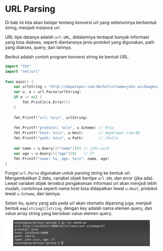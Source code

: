 # URL Parsing

Di bab ini kita akan belajar tentang konversi url yang sebelumnya berbentuk string, menjadi instance url.

URL tipe datanya adalah `url.URL`, didalamnya terdapat banyak informasi yang bisa diakses, seperti diantaranya jenis protokol yang digunakan, path yang diakses, query, dan lainnya.

Berikut adalah contoh program konversi string ke bentuk URL.

```go
import "fmt"
import "net/url"

func main() {
    var urlString = "http://depeloper.com:80/hello?name=john wick&age=27"
    var u, e = url.Parse(urlString)
    if e != nil {
        fmt.Println(e.Error())
    }

    fmt.Printf("url: %s\n", urlString)

    fmt.Printf("protocol: %s\n", u.Scheme) // http
    fmt.Printf("host: %s\n", u.Host)       // depeloper.com:80
    fmt.Printf("path: %s\n", u.Path)       // /hello

    var name = u.Query()["name"][0] // john wick
    var age = u.Query()["age"][0]   // 27
    fmt.Printf("name: %s, age: %s\n", name, age)
}
```

Fungsi `url.Parse` digunakan untuk parsing string ke bentuk url. Mengembalikan 2 data, variabel objek bertipe `url.URL` dan error (jika ada). Lewat variabel objek tersebut pengaksesan informasi url akan menjadi lebih mudah, contohnya seperti nama host bisa didapatkan lewat `u.Host`, protokol lewat `u.Scheme`, dan lainnya.

Selain itu, query yang ada pada url akan otomatis diparsing juga, menjadi bentuk `map[string][]string`, dengan key adalah nama elemen query, dan value array string yang berisikan value elemen query.

![Pengaksesan elemen URL](images/49_1_parse_url.png)


